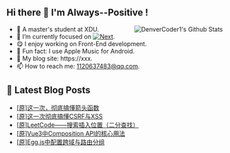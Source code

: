 ## Hi there 👋 I'm Always--Positive !
<div>
  <img alt="DenverCoder1's Github Stats" src="https://denvercoder1-github-readme-stats.vercel.app/api?username=qq1120637483&show_icons=true&count_private=true&theme=react&hide_border=true&hide_title=true&bg_color=1F222E&title_color=F85D7F&icon_color=F8D866" align= "right" />

- 🎒 A master's student at XDU. 
- 🔬 I’m currently focused on [![Next](https://img.shields.io/badge/-Next-brightgreen)](https://). 
- 😋 I enjoy working on Front-End development.
- 🎵 Fun fact: I use Apple Music for Android.
- 📝 My blog site: https://xxx.
- 📫 How to reach me:  1120637483@qq.com.
</div>  


## 📕 Latest Blog Posts

<!-- BLOG-POST-LIST:START -->
- [[原]这一次，彻底搞懂箭头函数](https://blog.csdn.net/sinat_41696687/article/details/121903414)
- [[原]这一次彻底搞懂CSRF与XSS](https://blog.csdn.net/sinat_41696687/article/details/121883945)
- [[原]LeetCode——搜索插入位置（二分查找）](https://blog.csdn.net/sinat_41696687/article/details/121869495)
- [[原]Vue3中Composition API的核心用法](https://blog.csdn.net/sinat_41696687/article/details/121848502)
- [[原]Egg.js中配置跨域与路由分组](https://blog.csdn.net/sinat_41696687/article/details/121805254)
<!-- BLOG-POST-LIST:END -->









